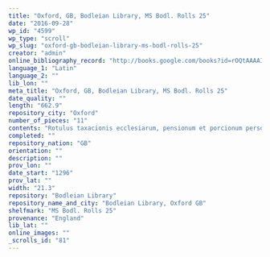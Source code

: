 ```yaml
---
title: "Oxford, GB, Bodleian Library, MS Bodl. Rolls 25"
date: "2016-09-28"
wp_id: "4599"
wp_type: "scroll"
wp_slug: "oxford-gb-bodleian-library-ms-bodl-rolls-25"
creator: "admin"
online_bibliography_record: "http://books.google.com/books?id=rOQtAAAAIAAJ&pg=PA558&lpg=PA558&dq=bodleian+library+pedigree+roll+2&source=bl&ots=YViuDY6a0W&sig=pR7fAhw7X8fupSiBIUJnBkRSl3I&hl=en&sa=X&ei=_-HCU4qzOMykyATosYLgCg&ved=0CD0Q6AEwBQ#v=onepage&q=bodleian%20library%20pedigree%20roll%202&f=false  p.590"
language_1: "Latin"
language_2: ""
lib_lon: ""
meta_title: "Oxford, GB, Bodleian Library, MS Bodl. Rolls 25"
date_quality: ""
length: "662.9"
repository_city: "Oxford"
number_of_pieces: "11"
contents: "Rotulus taxacionis ecclesiarum, pensionum et porcionum personarum ecclesiasticarum in archidiaconatibus Oxon., Bukyngham, Bedefordie, Huntyngdon et Norhampton."
completed: ""
repository_nation: "GB"
orientation: ""
description: ""
prov_lon: ""
date_start: "1296"
prov_lat: ""
width: "21.3"
repository: "Bodleian Library"
repository_name_and_city: "Bodleian Library, Oxford GB"
shelfmark: "MS Bodl. Rolls 25"
provenance: "England"
lib_lat: ""
online_images: ""
_scrolls_id: "81"
---
```



